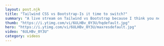 ```yaml
---
layout: post.njk
title: "Tailwind CSS vs Bootstrap-Is it time to switch?"
summary: "A live stream on Tailwind vs Bootstrap because I think you need to know when and if it's the right time to switch to this new CSS library."
thumb: "https://i.ytimg.com/vi/6ULHBv_0Y3U/hqdefault.jpg"
hero: "https://i.ytimg.com/vi/6ULHBv_0Y3U/maxresdefault.jpg"
video: "6ULHBv_0Y3U"
category: videos
---
```

